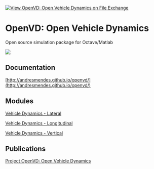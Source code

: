[![View OpenVD: Open Vehicle Dynamics on File Exchange](https://www.mathworks.com/matlabcentral/images/matlab-file-exchange.svg)](https://www.mathworks.com/matlabcentral/fileexchange/81933-openvd-open-vehicle-dynamics)

# OpenVD: Open Vehicle Dynamics
Open source simulation package for Octave/Matlab

![](https://andresmendes.github.io/openvd/illustrations/animation/TemplateArticulatedAnimation.gif)

## Documentation

[http://andresmendes.github.io/openvd/](http://andresmendes.github.io/openvd/)

## Modules

[Vehicle Dynamics - Lateral](https://github.com/andresmendes/Vehicle-Dynamics-Lateral/)

[Vehicle Dynamics - Longitudinal](https://github.com/andresmendes/Vehicle-Dynamics-Longitudinal/)

[Vehicle Dynamics - Vertical](https://github.com/andresmendes/Vehicle-Dynamics-Vertical/)

## Publications

[Project OpenVD: Open Vehicle Dynamics](https://www.researchgate.net/project/OpenVD-Open-Vehicle-Dynamics/)
